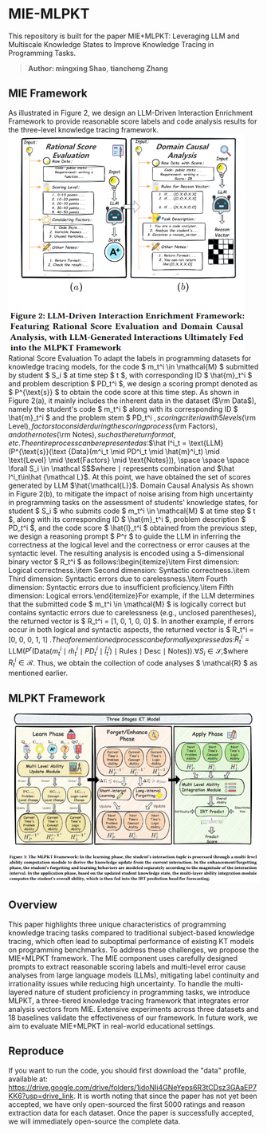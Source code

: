 # MIE-MLPKT
This repository is built for the paper MIE+MLPKT: Leveraging LLM and Multiscale Knowledge States to Improve Knowledge Tracing in Programming Tasks.
> **Author: mingxing Shao**, **tiancheng Zhang**
## MIE Framework
As illustrated in Figure 2, we design an LLM-Driven Interaction Enrichment Framework to provide reasonable score labels and code analysis results for the three-level knowledge tracing framework. 
![MIE](MIE.png)
Rational Score Evaluation
To adapt the labels in programming datasets for knowledge tracing models, for the code $ m_t^i \in \mathcal{M} $ submitted by student $ S_i $ at time step $ t $, with corresponding ID $ \hat{m}_t^i $ and problem description $ PD_t^i $, we design a scoring prompt denoted as $ P^{\text{s}} $ to obtain the code score at this time step. As shown in Figure 2(a), it mainly includes the inherent data in the dataset ($\rm Data$), namely the student's code $ m_t^i $ along with its corresponding ID $ \hat{m}_t^i $ and the problem stem $ PD_t^i $, scoring criteria with 5 levels ($\rm Level$), factors to consider during the scoring process ($\rm Factors$), and other notes ($\rm Notes$), such as the return format, etc. The entire process can be represented as:$$\hat l^i_t = \text{LLM}(P^{\text{s}}(\text {Data}(m^i_t \mid PD^i_t \mid \hat{m}^i_t) \mid \text{Level} \mid \text{Factors} \mid \text{Notes})), \space \space \space \forall S_i \in \mathcal S$$where $\mid$ represents combination and $\hat l^i_t\in\hat {\mathcal L}$. At this point, we have obtained the set of scores generated by LLM $\hat{\mathcal{L}}$.
Domain Causal Analysis
As shown in Figure 2(b), to mitigate the impact of noise arising from high uncertainty in programming tasks on the assessment of students' knowledge states, for student $ S_i $ who submits code $ m_t^i \in \mathcal{M} $ at time step $ t $, along with its corresponding ID $ \hat{m}_t^i $, problem description $ PD_t^i $, and the code score $ \hat{l}_t^i $ obtained from the previous step, we design a reasoning prompt $ P^r $ to guide the LLM in inferring the correctness at the logical level and the correctness or error causes at the syntactic level. The resulting analysis is encoded using a 5-dimensional binary vector $ R_t^i $ as follows:\begin{itemize}\item First dimension: Logical correctness.\item Second dimension: Syntactic correctness.\item Third dimension: Syntactic errors due to carelessness.\item Fourth dimension: Syntactic errors due to insufficient proficiency.\item Fifth dimension: Logical errors.\end{itemize}For example, if the LLM determines that the submitted code $ m_t^i \in \mathcal{M} $ is logically correct but contains syntactic errors due to carelessness (e.g., unclosed parentheses), the returned vector is $ R_t^i = [1, 0, 1, 0, 0] $. In another example, if errors occur in both logical and syntactic aspects, the returned vector is $ R_t^i = [0, 0, 0, 1, 1] $.The aforementioned process can be formally expressed as:$$R^i_t =\text {LLM}(P^r(\text{Data}(m_t^i \mid \hat{m}_t^i \mid PD_t^i \mid \hat{l}_t^i) \mid \text{Rules} \mid \text{Desc} \mid \text{Notes})). \forall S_i \in \mathcal S,$$where $R^i_t \in \mathcal R$. Thus, we obtain the collection of code analyses $ \mathcal{R} $ as mentioned earlier.
## MLPKT Framework
![MLPKT](MLPKT.png)
## Overview
This paper highlights three unique characteristics of programming knowledge tracing tasks compared to traditional subject-based knowledge tracing, which often lead to suboptimal performance of existing KT models on programming benchmarks. To address these challenges, we propose the MIE+MLPKT framework. The MIE component uses carefully designed prompts to extract reasonable scoring labels and multi-level error cause analyses from large language models (LLMs), mitigating label continuity and irrationality issues while reducing high uncertainty. To handle the multi-layered nature of student proficiency in programming tasks, we introduce MLPKT, a three-tiered knowledge tracing framework that integrates error analysis vectors from MIE. Extensive experiments across three datasets and 18 baselines validate the effectiveness of our framework. In future work, we aim to evaluate MIE+MLPKT in real-world educational settings.
## Reproduce
If you want to run the code, you should first download the "data" profile, available at: https://drive.google.com/drive/folders/1jdoNIi4GNeYeps6R3tCDsz3GAaEP7KK6?usp=drive_link. It is worth noting that since the paper has not yet been accepted, we have only open-sourced the first 5000 ratings and reason extraction data for each dataset. Once the paper is successfully accepted, we will immediately open-source the complete data.
